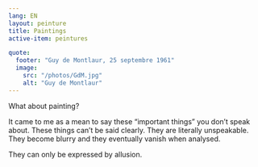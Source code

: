 ```yaml
---
lang: EN
layout: peinture
title: Paintings
active-item: peintures

quote:
  footer: "Guy de Montlaur, 25 septembre 1961"
  image:
    src: "/photos/GdM.jpg"
    alt: "Guy de Montlaur"
---
```

What about painting?

It came to me as a mean to say these “important things” you don’t speak about.
These things can’t be said clearly. They are literally unspeakable. They become blurry and they eventually vanish when analysed.

They can only be expressed by allusion.

